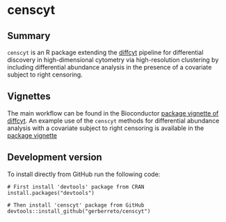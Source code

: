 # censcyt


## Summary

`censcyt` is an R package extending the [diffcyt](https://github.com/lmweber/diffcyt) pipeline for differential discovery in high-dimensional cytometry via high-resolution clustering by including differential abundance analysis in the presence of a covariate subject to right censoring.


## Vignettes

The main workflow can be found in the Bioconductor [package vignette of diffcyt](http://bioconductor.org/packages/release/bioc/vignettes/diffcyt/inst/doc/diffcyt_workflow.html). 
An example use of the `censcyt` methods for differential abundance analysis with a covariate subject to right censoring is 
available in the [package vignette](https://github.com/retogerber/censcyt/blob/main/vignettes/censored_covariate.Rmd)


## Development version

To install directly from GitHub run the following code:
```{r}
# First install 'devtools' package from CRAN
install.packages("devtools")

# Then install 'censcyt' package from GitHub
devtools::install_github("gerberreto/censcyt")
```

